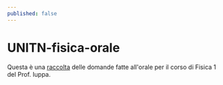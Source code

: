 ```yaml
---
published: false
---
```


# UNITN-fisica-orale

Questa è una [raccolta](https://federicomenegoz.github.io/UNITN-fisica-orale) delle domande fatte all'orale per il corso di Fisica 1 del Prof. Iuppa.
